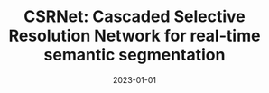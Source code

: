 ---
title: "CSRNet: Cascaded Selective Resolution Network for real-time semantic segmentation"
collection: publications
permalink: /publication/2023-01-01-CSRNet_Cascaded_Selective_Resolution_Network_for_real-time_semantic_segmentation
excerpt: 
date: 2023-01-01
venue: 'Expert Systems with Applications (ESWA)'
band: 
underreview:
publisherurl: https://www.sciencedirect.com/science/article/pii/S0957417422016116
paperurl: 
arxiv: https://arxiv.org/pdf/2106.04400.pdf
authors: 'Jingjing Xiong, Lai-Man Po, <b>Wing-Yin Yu</b>, Chang Zhou, Pengfei Xian, Weifeng Ou'
banner: 
citation: 
code: 
---
